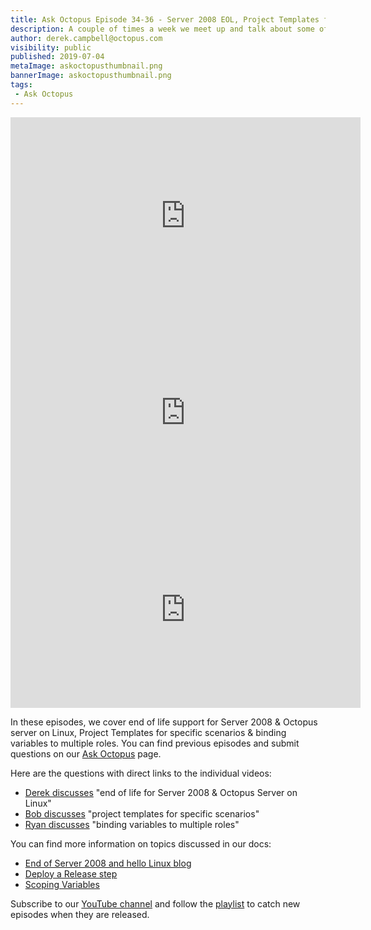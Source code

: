 ```yaml
---
title: Ask Octopus Episode 34-36 - Server 2008 EOL, Project Templates for specific scenarios & binding Variables to multiple roles
description: A couple of times a week we meet up and talk about some of the most interesting questions we have received and how we went about solving them.
author: derek.campbell@octopus.com
visibility: public
published: 2019-07-04
metaImage: askoctopusthumbnail.png
bannerImage: askoctopusthumbnail.png
tags:
 - Ask Octopus
---
```


<iframe width="560" height="315" src="https://www.youtube.com/embed/z_ayNV2yb0w" frameborder="0" allowfullscreen></iframe>
<iframe width="560" height="315" src="https://www.youtube.com/embed/KQRQ3DSyMkg" frameborder="0" allowfullscreen></iframe>
<iframe width="560" height="315" src="https://www.youtube.com/embed/vMoRq58AwuE" frameborder="0" allowfullscreen></iframe>

In these episodes, we cover end of life support for Server 2008 & Octopus server on Linux, Project Templates for specific scenarios & binding variables to multiple roles. You can find previous episodes and submit questions on our [Ask Octopus](https://hello.octopus.com/ask-octopus) page.

Here are the questions with direct links to the individual videos:

- [Derek discusses](https://www.youtube.com/watch?v=z_ayNV2yb0w) "end of life for Server 2008 & Octopus Server on Linux"
- [Bob discusses](https://www.youtube.com/watch?v=KQRQ3DSyMkg) "project templates for specific scenarios"
- [Ryan discusses](https://www.youtube.com/watch?v=vMoRq58AwuE) "binding variables to multiple roles"

You can find more information on topics discussed in our docs:

- [End of Server 2008 and hello Linux blog](https://octopus.com/blog/windows-server-2008-eol-hello-linux)
- [Deploy a Release step](https://octopus.com/docs/deployment-process/projects/coordinating-multiple-projects/deploy-release-step)
- [Scoping Variables](https://octopus.com/docs/deployment-process/variables#Scopingvariables-Scopespecificity)

Subscribe to our [YouTube channel](https://www.youtube.com/channel/UCURDSDCwx9ZiCMcLdc8d6Uw?sub_confirmation=1) and follow the [playlist](https://www.youtube.com/playlist?list=PLAGskdGvlaw3-cd9rPiwhwfUo7kDGnOBh) to catch new episodes when they are released.